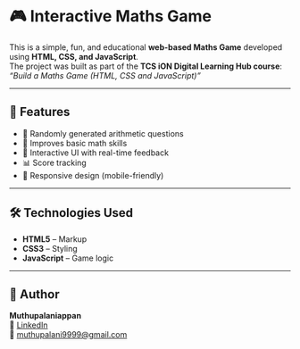 # 🎮 Interactive Maths Game

This is a simple, fun, and educational **web-based Maths Game** developed using **HTML, CSS, and JavaScript**.  
The project was built as part of the **TCS iON Digital Learning Hub course**:  
*“Build a Maths Game (HTML, CSS and JavaScript)”*

---

## 🚀 Features

- 🔢 Randomly generated arithmetic questions  
- 🧠 Improves basic math skills  
- 🎯 Interactive UI with real-time feedback  
- 📊 Score tracking  
- 📱 Responsive design (mobile-friendly)

---

## 🛠️ Technologies Used

- **HTML5** – Markup  
- **CSS3** – Styling  
- **JavaScript** – Game logic

---

## 👤 Author

**Muthupalaniappan**  
📎 [LinkedIn](https://www.linkedin.com/in/palanithecoder)  
📧 muthupalani9999@gmail.com



